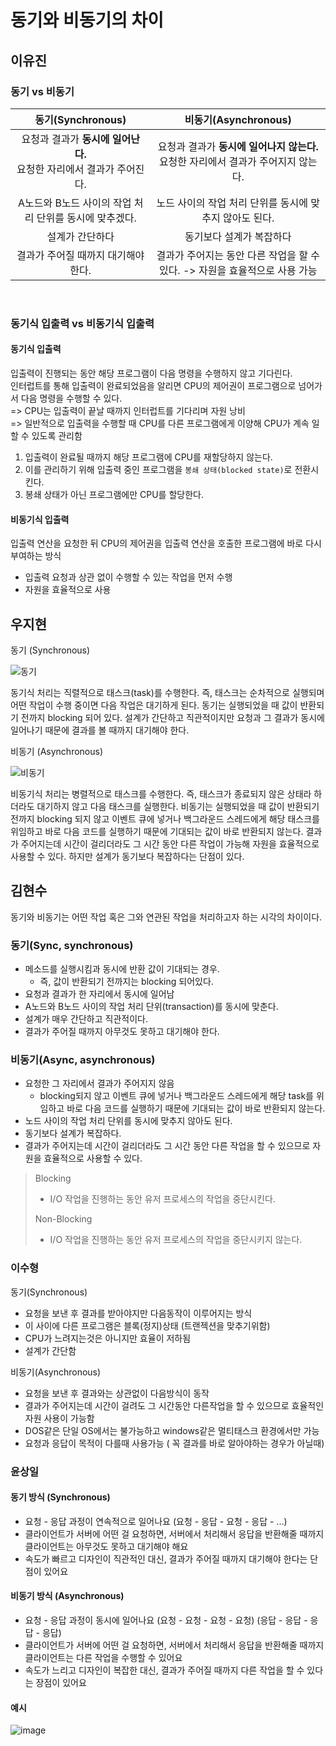 # 동기와 비동기의 차이
## 이유진

### 동기 vs 비동기
|동기(Synchronous)|비동기(Asynchronous)|
|:--:|:--:|
|요청과 결과가 **동시에 일어난다.**<br> 요청한 자리에서 결과가 주어진다. | 요청과 결과가 **동시에 일어나지 않는다.**<br> 요청한 자리에서 결과가 주어지지 않는다. |
|A노드와 B노드 사이의 작업 처리 단위를 동시에 맞추겠다. | 노드 사이의 작업 처리 단위를 동시에 맞추지 않아도 된다.|
|설계가 간단하다|동기보다 설계가 복잡하다|
|결과가 주어질 때까지 대기해야한다. |결과가 주어지는 동안 다른 작업을 할 수 있다. -> 자원을 효율적으로 사용 가능|

<br>

### 동기식 입출력 vs 비동기식 입출력
#### 동기식 입출력
입출력이 진행되는 동안 해당 프로그램이 다음 명령을 수행하지 않고 기다린다.  
인터럽트를 통해 입출력이 완료되었음을 알리면 CPU의 제어권이 프로그램으로 넘어가서 다음 명령을 수행할 수 있다.  
=> CPU는 입출력이 끝날 때까지 인터럽트를 기다리며 자원 낭비  
=> 일반적으로 입출력을 수행할 때 CPU를 다른 프로그램에게 이양해 CPU가 계속 일할 수 있도록 관리함
1) 입출력이 완료될 때까지 해당 프로그램에 CPU를 재할당하지 않는다.
2) 이를 관리하기 위해 입출력 중인 프로그램을 `봉쇄 상태(blocked state)`로 전환시킨다.
3) 봉쇄 상태가 아닌 프로그램에만 CPU를 할당한다.

#### 비동기식 입출력
입출력 연산을 요청한 뒤 CPU의 제어권을 입출력 연산을 호출한 프로그램에 바로 다시 부여하는 방식
- 입출력 요청과 상관 없이 수행할 수 있는 작업을 먼저 수행
- 자원을 효율적으로 사용

## 우지현

동기 (Synchronous)

![동기](https://img1.daumcdn.net/thumb/R1280x0/?scode=mtistory2&fname=https%3A%2F%2Fblog.kakaocdn.net%2Fdn%2Fcs2zHt%2FbtqF1aJFTdB%2FsP2Pzm6ZAiNnpUKzJvMJLK%2Fimg.png)

동기식 처리는 직렬적으로 태스크(task)를 수행한다. 즉, 태스크는 순차적으로 실행되며 어떤 작업이 수행 중이면 다음 작업은 대기하게 된다. 동기는 실행되었을 때 값이 반환되기 전까지 blocking 되어 있다. 설계가 간단하고 직관적이지만 요청과 그 결과가 동시에 일어나기 때문에 결과를 볼 때까지 대기해야 한다.

비동기 (Asynchronous)

![비동기](https://img1.daumcdn.net/thumb/R1280x0/?scode=mtistory2&fname=https%3A%2F%2Fblog.kakaocdn.net%2Fdn%2FdkpuUa%2FbtqF2RhRoUu%2FUaSnCg4Rk0EaLj6fAjQ6H0%2Fimg.png)

비동기식 처리는 병렬적으로 태스크를 수행한다. 즉, 태스크가 종료되지 않은 상태라 하더라도 대기하지 않고 다음 태스크를 실행한다. 비동기는 실행되었을 때 값이 반환되기 전까지 blocking 되지 않고 이벤트 큐에 넣거나 백그라운드 스레드에게 해당 태스크를 위임하고 바로 다음 코드를 실행하기 때문에 기대되는 값이 바로 반환되지 않는다. 결과가 주어지는데 시간이 걸리더라도 그 시간 동안 다른 작업이 가능해 자원을 효율적으로 사용할 수 있다. 하지만 설계가 동기보다 복잡하다는 단점이 있다.


## 김현수

동기와 비동기는 어떤 작업 혹은 그와 연관된 작업을 처리하고자 하는 시각의 차이이다.
<br>

### 동기(Sync, synchronous)
- 메소드를 실행시킴과 동시에 반환 값이 기대되는 경우.
	- 즉, 값이 반환되기 전까지는 blocking 되어있다.
- 요청과 결과가 한 자리에서 동시에 일어남
- A노드와 B노드 사이의 작업 처리 단위(transaction)를 동시에 맞춘다.
- 설계가 매우 간단하고 직관적이다.
- 결과가 주어질 때까지 아무것도 못하고 대기해야 한다.

### 비동기(Async, asynchronous)
- 요청한 그 자리에서 결과가 주어지지 않음
	- blocking되지 않고 이벤트 큐에 넣거나 백그라운드 스레드에게 해당 task를 위임하고 바로 다음 코드를 실행하기 때문에 기대되는 값이 바로 반환되지 않는다.
- 노드 사이의 작업 처리 단위를 동시에 맞추지 않아도 된다.
- 동기보다 설계가 복잡하다.
- 결과가 주어지는데 시간이 걸리더라도 그 시간 동안 다른 작업을 할 수 있으므로 자원을 효율적으로 사용할 수 있다.

> Blocking
> - I/O 작업을 진행하는 동안 유저 프로세스의 작업을 중단시킨다.
> 
> Non-Blocking
> - I/O 작업을 진행하는 동안 유저 프로세스의 작업을 중단시키지 않는다.



### 이수형

동기(Synchronous)

- 요청을 보낸 후 결과를 받아야지만 다음동작이 이루어지는 방식
- 이 사이에 다른 프로그램은 블록(정지)상태 (트랜젝션을 맞추기위함)
- CPU가 느려지는것은 아니지만 효율이 저하됨
- 설계가 간단함

  

비동기(Asynchronous)



- 요청을 보낸 후 결과와는 상관없이 다음방식이 동작
- 결과가 주어지는데 시간이 걸려도 그 시간동안 다른작업을 할 수 있으므로 효율적인 자원 사용이 가능함
- DOS같은 단일 OS에서는 불가능하고 windows같은 멀티태스크 환경에서만 가능
- 요청과 응답이 목적이 다를때 사용가능 ( 꼭 결과를 바로 알아야하는 경우가 아닐때)


### 윤상일



#### 동기 방식 (Synchronous)

- 요청 - 응답 과정이 연속적으로 일어나요 (요청 - 응답 - 요청 - 응답 - ...)
- 클라이언트가 서버에 어떤 걸 요청하면, 서버에서 처리해서 응답을 반환해줄 때까지 클라이언트는 아무것도 못하고 대기해야 해요
- 속도가 빠르고 디자인이 직관적인 대신, 결과가 주어질 때까지 대기해야 한다는 단점이 있어요



#### 비동기 방식 (Asynchronous)

- 요청 - 응답 과정이 동시에 일어나요
  (요청 - 요청 - 요청 - 요청)
  (응답 - 응답 - 응답 - 응답)
- 클라이언트가 서버에 어떤 걸 요청하면, 서버에서 처리해서 응답을 반환해줄 때까지 클라이언트는 다른 작업을 수행할 수 있어요
- 속도가 느리고 디자인이 복잡한 대신, 결과가 주어질 때까지 다른 작업을 할 수 있다는 장점이 있어요



#### 예시

![image](https://user-images.githubusercontent.com/76988389/134413249-841d78d3-c9a7-4a72-a9c8-48697d16dad7.png)
